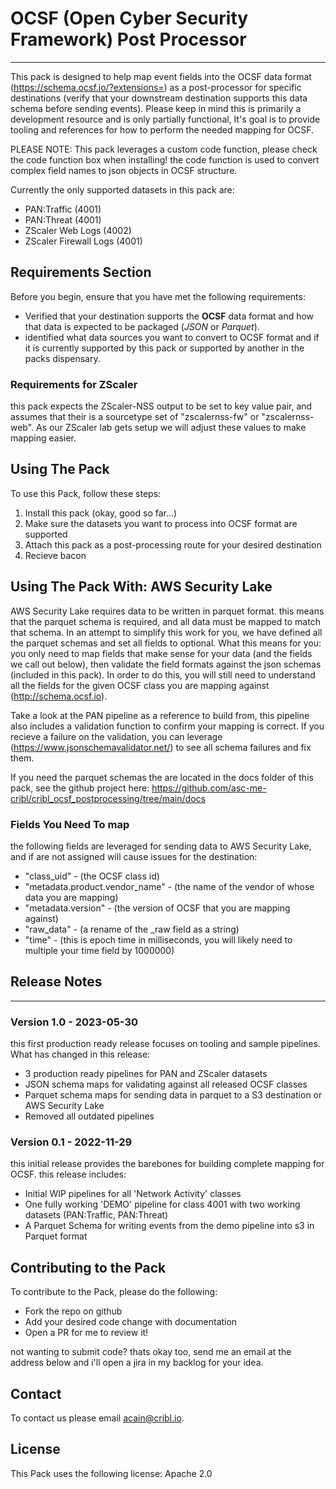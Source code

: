 # OCSF (Open Cyber Security Framework) Post Processor
----

This pack is designed to help map event fields into the OCSF data format (https://schema.ocsf.io/?extensions=) as a post-processor for specific destinations (verify that your downstream destination supports this data schema before sending events). Please keep in mind this is primarily a development resource and is only partially functional, It's goal is to provide tooling and references for how to perform the needed mapping for OCSF.

PLEASE NOTE: This pack leverages a custom code function, please check the code function box when installing! the code function is used to convert complex field names to json objects in OCSF structure.

Currently the only supported datasets in this pack are:

* PAN:Traffic (4001)
* PAN:Threat (4001)
* ZScaler Web Logs (4002)
* ZScaler Firewall Logs (4001)

## Requirements Section

Before you begin, ensure that you have met the following requirements:

* Verified that your destination supports the **OCSF** data format and how that data is expected to be packaged (_JSON_ or _Parquet_).
* identified what data sources you want to convert to OCSF format and if it is currently supported by this pack or supported by another in the packs dispensary.

### Requirements for ZScaler

this pack expects the ZScaler-NSS output to be set to key value pair, and assumes that their is a sourcetype set of "zscalernss-fw" or "zscalernss-web". As our ZScaler lab gets setup we will adjust these values to make mapping easier.

## Using The Pack

To use this Pack, follow these steps:

1. Install this pack (okay, good so far...)
2. Make sure the datasets you want to process into OCSF format are supported
3. Attach this pack as a post-processing route for your desired destination
3. Recieve bacon

## Using The Pack With: AWS Security Lake

AWS Security Lake requires data to be written in parquet format. this means that the parquet schema is required, and all data must be mapped to match that schema. In an attempt to simplify this work for you, we have defined all the parquet schemas and set all fields to optional. What this means for you: you only need to map fields that make sense for your data (and the fields we call out below), then validate the field formats against the json schemas (included in this pack). In order to do this, you will still need to understand all the fields for the given OCSF class you are mapping against (http://schema.ocsf.io). 

Take a look at the PAN pipeline as a reference to build from, this pipeline also includes a validation function to confirm your mapping is correct. If you recieve a failure on the validation, you can leverage (https://www.jsonschemavalidator.net/) to see all schema failures and fix them.

If you need the parquet schemas the are located in the docs folder of this pack, see the github project here: https://github.com/asc-me-cribl/cribl_ocsf_postprocessing/tree/main/docs

### Fields You Need To map

the following fields are leveraged for sending data to AWS Security Lake, and if are not assigned will cause issues for the destination:
* "class_uid" - (the OCSF class id)
* "metadata.product.vendor_name" - (the name of the vendor of whose data you are mapping)
* "metadata.version" - (the version of OCSF that you are mapping against)
* "raw_data" - (a rename of the _raw field as a string)
* "time" - (this is epoch time in milliseconds, you will likely need to multiple your time field by 1000000)

## Release Notes
___
### Version 1.0 - 2023-05-30
this first production ready release focuses on tooling and sample pipelines. What has changed in this release:
* 3 production ready pipelines for PAN and ZScaler datasets
* JSON schema maps for validating against all released OCSF classes
* Parquet schema maps for sending data in parquet to a S3 destination or AWS Security Lake
* Removed all outdated pipelines

### Version 0.1 - 2022-11-29
this initial release provides the barebones for building complete mapping for OCSF. this release includes:
* Initial WIP pipelines for all 'Network Activity' classes
* One fully working 'DEMO' pipeline for class 4001 with two working datasets (PAN:Traffic, PAN:Threat)
* A Parquet Schema for writing events from the demo pipeline into s3 in Parquet format


## Contributing to the Pack
To contribute to the Pack, please do the following:

* Fork the repo on github
* Add your desired code change with documentation
* Open a PR for me to review it!

not wanting to submit code? thats okay too, send me an email at the address below and i'll open a jira in my backlog for your idea.


## Contact
To contact us please email <acain@cribl.io>.


## License
This Pack uses the following license: Apache 2.0
